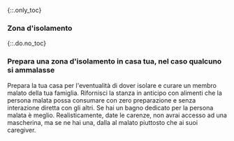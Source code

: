 {::.only_toc}
### Zona d'isolamento

{::.do.no_toc}
### Prepara una zona d'isolamento in casa tua, nel caso qualcuno si ammalasse

Prepara la tua casa per l'eventualità di dover isolare e curare un membro malato della tua famiglia. Rifornisci la stanza in anticipo con alimenti che la persona malata possa consumare con zero preparazione e senza interazione diretta con gli altri. Se hai un bagno dedicato per la persona malata è meglio. Realisticamente, date le carenze, non avrai accesso ad una mascherina, ma se ne hai una, dalla al malato piuttosto che ai suoi caregiver.
